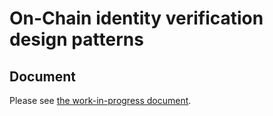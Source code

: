 # On-Chain identity verification design patterns

## Document
Please see [the work-in-progress document](https://docs.google.com/document/d/1zr06v6XHoGQVejExSLNvTMprUyFGr0Je7d5UT6neN7k).
